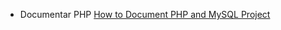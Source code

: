 
 * Documentar PHP [How to Document PHP and MySQL Project](https://dataedo.com/blog/how-to-document-php-and-mysql-project)
